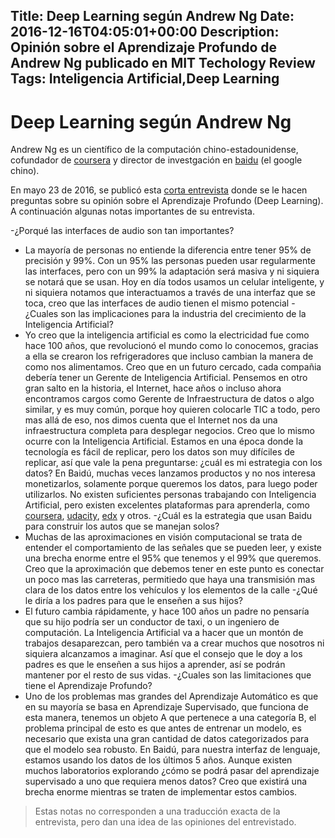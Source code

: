 Title: Deep Learning según Andrew Ng
Date: 2016-12-16T04:05:01+00:00
Description: Opinión sobre el Aprendizaje Profundo de Andrew Ng publicado en MIT Techology Review
Tags: Inteligencia Artificial,Deep Learning
---
# Deep Learning según Andrew Ng

Andrew Ng es un científico de la computación chino-estadounidense, cofundador de [coursera](https://coursera.org) y director de investgación en [baidu](https://baidu.com) (el google chino).

En mayo 23 de 2016, se publicó esta [corta entrevista](http://events.technologyreview.com/video/watch/andrew-ng-deep-learning/) donde se le hacen preguntas sobre su opinión sobre el Aprendizaje Profundo (Deep Learning). A continuación algunas notas importantes de su entrevista.

-¿Porqué las interfaces de audio son tan importantes?
- La mayoría de personas no entiende la diferencia entre tener 95% de precisión y 99%. Con un 95% las personas pueden usar regularmente las interfaces, pero con un 99% la adaptación será masiva y ni siquiera se notará que se usan.
Hoy en día todos usamos un celular inteligente, y ni siquiera notamos que interactuamos a través de una interfaz que se toca, creo que las interfaces de audio tienen el mismo potencial
-¿Cuales son las implicaciones para la industria del crecimiento de la Inteligencia Artificial?
- Yo creo que la inteligencia artificial es como la electricidad fue como hace 100 años, que revolucionó el mundo como lo conocemos, gracias a ella se crearon los refrigeradores que incluso cambian la manera de como nos alimentamos. Creo que en un futuro cercado, cada compañia debería tener un Gerente de Inteligencia Artificial.
Pensemos en otro gran salto en la historia, el Internet, hace años o incluso ahora encontramos cargos como Gerente de Infraestructura de datos o algo similar, y es muy común, porque hoy quieren colocarle TIC a todo, pero mas allá de eso, nos dimos cuenta que el Internet nos da una infraestructura completa para desplegar negocios. Creo que lo mismo ocurre con la Inteligencia Artificial.
Estamos en una época donde la tecnología es fácil de replicar, pero los datos son muy difíciles de replicar, así que vale la pena preguntarse: ¿cuál es mi estrategia con los datos? En Baidú, muchas veces lanzamos productos y no nos interesa monetizarlos, solamente porque queremos los datos, para luego poder utilizarlos.
No existen suficientes personas trabajando con Inteligencia Artificial, pero existen excelentes plataformas para aprenderla, como [coursera](https://coursera.org), [udacity](https://udacity.com), [edx](https://edx.com) y otros.
-¿Cuál es la estrategia que usan Baidu para construir los autos que se manejan solos?
- Muchas de las aproximaciones en visión computacional se trata de entender el comportamiento de las señales que se pueden leer, y existe una brecha enorme entre el 95% que tenemos y el 99% que queremos. 
Creo que la aproximación que debemos tener en este punto es conectar un poco mas las carreteras, permitiedo que haya una transmisión mas clara de los datos entre los vehículos y los elementos de la calle
-¿Qué le diría a los padres para que le enseñen a sus hijos?
- El futuro cambia rápidamente, y hace 100 años un padre no pensaría que su hijo podría ser un conductor de taxi, o un ingeniero de computación. La Inteligencia Artificial va a hacer que un montón  de trabajos desaparezcan, pero también va a crear muchos que nosotros ni siquiera alcanzamos a imaginar. Así que el consejo que le doy a los padres es que le enseñen a sus hijos a aprender, así se podrán mantener por el resto de sus vidas.
-¿Cuales son las limitaciones que tiene el Aprendizaje Profundo?
- Uno de los problemas mas grandes del Aprendizaje Automático es que en su mayoría se basa en Aprendizaje Supervisado, que funciona de esta manera, tenemos un objeto A que pertenece a una categoría B, el problema principal de esto es que antes de entrenar un modelo, es necesario que exista una gran cantidad de datos categorizados para que el modelo sea robusto. En Baidú, para nuestra interfaz de lenguaje, estamos usando los datos de los últimos 5 años. Aunque existen muchos laboratorios explorando ¿cómo se podrá pasar del aprendizaje supervisado a uno que requiera menos datos? Creo que existirá una brecha enorme mientras se traten de implementar estos cambios.

> Estas notas no corresponden a una traducción exacta de la entrevista, pero dan una idea de las opiniones del entrevistado.